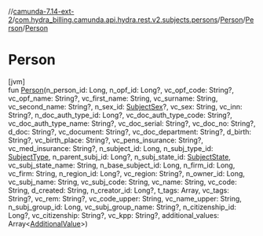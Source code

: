 //[camunda-7.14-ext-2](../../../../index.md)/[com.hydra_billing.camunda.api.hydra.rest.v2.subjects.persons](../../index.md)/[Person](../index.md)/[Person](index.md)/[Person](-person.md)

# Person

[jvm]\
fun [Person](-person.md)(n_person_id: Long, n_opf_id: Long?, vc_opf_code: String?, vc_opf_name: String?, vc_first_name: String, vc_surname: String, vc_second_name: String?, n_sex_id: [SubjectSex](../../../com.hydra_billing.camunda.api.hydra.common_types/-subject-sex/index.md)?, vc_sex: String, vc_inn: String?, n_doc_auth_type_id: Long?, vc_doc_auth_type_code: String?, vc_doc_auth_type_name: String?, vc_doc_serial: String?, vc_doc_no: String?, d_doc: String?, vc_document: String?, vc_doc_department: String?, d_birth: String?, vc_birth_place: String?, vc_pens_insurance: String?, vc_med_insurance: String?, n_subject_id: Long, n_subj_type_id: [SubjectType](../../../com.hydra_billing.camunda.api.hydra.common_types/-subject-type/index.md), n_parent_subj_id: Long?, n_subj_state_id: [SubjectState](../../../com.hydra_billing.camunda.api.hydra.common_types/-subject-state/index.md), vc_subj_state_name: String, n_base_subject_id: Long, n_firm_id: Long, vc_firm: String, n_region_id: Long?, vc_region: String?, n_owner_id: Long, vc_subj_name: String, vc_subj_code: String, vc_name: String, vc_code: String, d_created: String, n_creator_id: Long?, t_tags: Array<String>, vc_tags: String?, vc_rem: String?, vc_code_upper: String, vc_name_upper: String, n_subj_group_id: Long, vc_subj_group_name: String?, n_citizenship_id: Long?, vc_citizenship: String?, vc_kpp: String?, additional_values: Array<[AdditionalValue](../../../com.hydra_billing.camunda.api.hydra.common_types/-additional-value/index.md)>)
